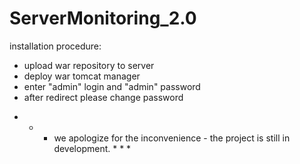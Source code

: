 ServerMonitoring_2.0
====================

installation procedure:
- upload war repository to server
- deploy war tomcat manager
- enter "admin" login and "admin" password
- after redirect please change password 

 * * * we apologize for the inconvenience - the project is still in development. * * * 
